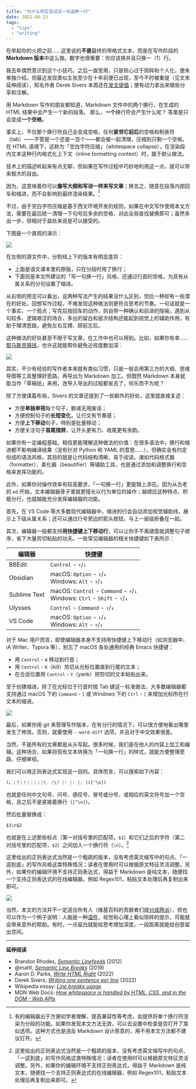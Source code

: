 ```yaml
---
title: "为什么你应该试试一句话换一行"
date: 2022-06-23
tags:
  - "tips"
  - "writing"
---
```


在举起你的火把之前……这里说的**不是**最终的带格式文本，而是在写作阶段的 **Markdown 版本**中这么做。数字也很重要：你应该换并且只换一（1）行。

我去年偶然意识到这个小技巧，之后一直受用，只是担心过于琐碎和个人化，便未单独介绍。但最近发现类似主张至少在十年前便已出现，至今不时被重提（见文末延伸阅读），知名作者 Derek Sivers 本周还在[发文提倡](https://sive.rs/1s)；便有动力拿出来做些分享和注解。

用 Markdown 写作的朋友都知道，Markdown 文件中的两个换行，在生成的 HTML 结果中会产生一个新的段落。 那么，**一个**换行符会产生什么呢？ 答案是只会变成**一个空格**。

事实上，不仅那个换行符自己会变成空格，任何**紧邻它前后**的空格和制表符（tab）——不管是一个还是一百个——都会被一起清理，压缩到只剩一个空格。在 HTML 语境下，这称为「空白字符压缩」（whitespace collapse），在渲染段内文本这种行内格式化上下文（inline formatting context）时，属于默认做法。

技术上的描述听起来有点无聊，但如果在写作过程中巧妙地利用这一点，就可以带来极大的自由。

因为，这意味着你可以**像写大纲和写诗一样来写文章**；换言之，随意在段落内部回车和缩进，而不会影响到最终渲染结果。[^1]

[^1]: 有的编辑器出于方便初学者理解、提高兼容性等考虑，会提供将单个换行符渲染为分段的功能。如果你发现本文方法无效，可以去设置中检查是否打开了类似选项。这种方式也是违反 Markdown 设计原意的，用不用本文方法都不建议打开。

不过，由于空白字符压缩是基于西文环境开发的规则，如果在中文写作使用本文方法，需要在最后统一清理一下句号后多余的空格，对此全局查找替换即可；虽然多出一步，但相对于益处来说是可以接受的。

下图是一个直观的演示：

![](https://cdn.sspai.com/2022/06/23/03aebcaa664732eaf2487674067a918c.png)

在左侧的源文件中，分割线上下的版本有明显差异：

- 上面是语文课本里的原版，只在分段时用了换行；
- 下面则是本文所建议的「写一句换一行」风格，还通过行首的空格，为具有从属关系的分句设置了缩进。

从右侧的预览可以看出，这两种写法产生的结果没什么区别，但后一种却有一些潜在的好处。回想写作过程，不难发现这种做法则更符合思考的节奏。一句话就是一个事实、一个观点；写完后按回车的动作，则自带一种确认和前进的隐喻。遇到从句较多、逻辑艰涩的场合，多出的留白和层次结构还能起到视觉上的辅助作用，有助于理清思路，避免左右互搏、顾前忘后。

这种做法的好处甚至不限于写文章，在工作中也可以用到。比如，如果你有幸……[帮马斯克搞钱](https://www.sec.gov/Archives/edgar/data/0001494730/000110465922048128/tm2213229d1_ex99-d.htm)，也许这就能帮你避免近视度数加深：

![](https://cdn.sspai.com/2022/06/23/8b69b4be38eed03be777a69ae8ab99e9.png?imageView2/2/w/1120/q/40/interlace/1/ignore-error/1)

其实，不少有经验的写作者本来就有类似习惯，只是一般会用第三方的大纲、思维导图等工具整理好思路，再导出为 Markdown 加工。但既然 Markdown 本身就能当作「草稿纸」来用，连导入导出的过程都省去了，何乐而不为呢？

除了方便谋篇布局，Sivers 的文章还提到了一些额外的好处，这里就直接复述：

- 方便**单独审视**每个句子，删减无用废话；
- 方便控制句子的**长短变化**，让行文有节奏感；
- 方便**上下移动**句子，特别是批量移动；
- 方便关注句子**首尾措辞**，让开头更有力、收尾更有余韵。

如果你有一定编程基础，相信更能理解这种做法的价值：在很多语法中，换行和缩进都不影响编译结果（没有针对 Python 和 YAML 的意思……），但确实会有约定俗成的语法风格，其目的就是让代码结构清晰、易于阅读。诸如代码格式器（formatter）、美化器（beautifier）等辅助工具，也是通过添加和调整换行和空格来发挥功能的。

此外，如果你对操作效率有较高要求，「一句换一行」更能锦上添花。因为从古老的 `ed` 开始，文本编辑器骨子里就更擅长以行为单位的操作；越顺应这种特点、积极分行，也就越能充分发挥编辑器的功能。

首先，在 VS Code 等大多数现代编辑器中，缩进的行会自动添加视觉辅助线，展示上下级从属关系；还可以通过行号旁边的箭头按钮，与上一层级折叠在一起。

其次，编辑器一般都支持**用快捷键上下移动行**，可以让你手不离键盘就调整句子顺序，省下大量剪切粘贴的功夫。一些常见编辑器的相关快捷键如下表所示：

编辑器 | 快捷键
--- | ---
BBEdit | `Control` - `↑`/`↓`
Obsidian | macOS: `Option` - `↑`/`↓`<br>Windows: `Alt` - `↑`/`↓`
Sublime Text | macOS: `Control` - `Command` - `↑`/`↓`<br>Windows: `Ctrl` - `Shift` - `↑`/`↓`
Ulysses | `Control` - `Command` - `↑`/`↓`
VS Code | macOS: `Option` - `↑`/`↓`<br>Windows: `Alt` - `↑`/`↓`

对于 Mac 用户而言，即使编辑器本身不支持用快捷键上下移动行（如浏览器中、iA Writer、Typora 等），别忘了 macOS 各处通用的经典 Emacs 快捷键：

- 用 `Control` - `A` 移动到行首；
- 用 `Control` - `K`（kill）剪切从光标位置直到行尾的文本；
- 在合适位置用 `Control` - `Y`（yank）把剪切的文本粘贴出来。

至于创建缩进，除了在光标位于行首时按 Tab 键这一标准做法，大多数编辑器都支持通过 macOS 下的 `Command` - `]` 或 Windows 下的 `Ctrl` - `]` 来增加光标所在行文本的缩进。

![](https://cdn.sspai.com/2022/06/23/afdfa9c93ce0a378864affb749e96bf1.gif)

最后，如果你用 git 来管理写作版本，在有分行的情况下，可以很方便地看出哪里发生了修改。否则，就要使用 `--word-diff` 选项，并且对于中文效果很差。

当然，不是所有的文章都是从头写起。很多时候，我们是在他人的内容上加工和编辑。这种场合，如果将现有文本转换为「一句换一行」的样式，就能方便整理思路、仔细审视。

我们可以用正则表达式实现这一目的。具体而言，可以搜索如下内容：

```javascript
(。|？|！|：|；|\. |\? |! |: |; )([^\n])
```

也就是任何中文句号、问号、感叹号、冒号或分号，或相应的英文符号加一个空格，且之后不是紧接着换行（`[^\n]`）。

然后批量替换成：

```javascript
$1\n$2
```

也就是在上述那些标点（第一对括号里的匹配项，`$1`）和它们之后的字符（第二对括号里的匹配项，`$2`）之间加入一个换行符（`\n`）。[^2]

[^2]: 这里给出的正则表达式当然是一个粗疏的版本，没有考虑英文缩写中的句点、「一逗到底」的写作风格这类特殊情况；读者在使用时可以根据原文特征灵活调整。另外，如果你的编辑环境不支持正则表达式，得益于 Markdown 是纯文本，随便找一个支持正则表达式的在线编辑器，例如 Regex101，粘贴文本处理后再复制出来即可。

这里给出的正则表达式当然是一个粗疏的版本，没有考虑英文缩写中的句点、「一逗到底」的写作风格这类特殊情况；读者在使用时可以根据原文特征灵活调整。另外，如果你的编辑环境不支持正则表达式，得益于 Markdown 是纯文本，随便找一个支持正则表达式的在线编辑器，例如 Regex101，粘贴文本处理后再复制出来即可。

![](https://cdn.sspai.com/2022/06/23/cd9a645879402790b9336823f6c941d8.png?imageView2/2/w/1120/q/40/interlace/1/ignore-error/1)

当然，本文的方法并不一定适合所有人（维基百科的贡献者们就[分成两派](https://en.wikipedia.org/wiki/Wikipedia:Line_breaks_usage)），但也可以作为一个例子说明：人脑是一种[湿件](https://en.wikipedia.org/wiki/Wetware_(brain))，视觉和心理上看似琐碎的提示，可能就会带来意外的帮助。有时，一点留白就能给思考增加深度，一段距离就能给创意留出空间。

* * * * *

**延伸阅读**

- Brandon Rhodes, [*Semantic Linefeeds*](https://rhodesmill.org/brandon/2012/one-sentence-per-line/) (2012)
- @mattt, [*Semantic Line Breaks*](https://sembr.org/) (2019)
- Aaron D. Parks, [*Write HTML Right*](http://lofi.limo/blog/write-html-right) (2022)
- Derek Sivers, [*Writing one sentence per line*](https://sive.rs/1s) (2022)
- Wikipedia essay: [*Line breaks usage*](https://en.wikipedia.org/wiki/Wikipedia:Line_breaks_usage)
- MDN Web Docs: [*How whitespace is handled by HTML, CSS, and in the DOM - Web APIs*](https://developer.mozilla.org/en-US/docs/Web/API/Document_Object_Model/Whitespace#spaces_in_between_inline_and_inline-block_elements=)
